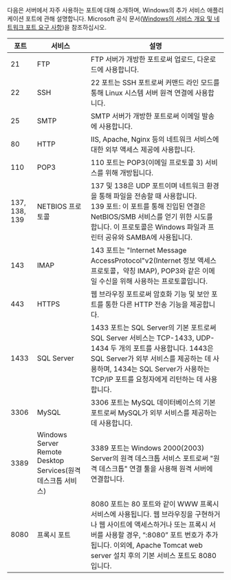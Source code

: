 
다음은 서버에서 자주 사용하는 포트에 대해 소개하며, Windows의 추가 서비스 애플리케이션 포트에 관해 설명합니다. Microsoft 공식 문서([Windows의 서비스 개요 및 네트워크 포트 요구 사항](https://support.microsoft.com/zh-cn/help/832017/service-overview-and-network-port-requirements-for-windows?spm=5176.7740724.2.3.omd4DB%3Fspm%3D5176.7740724.2.3.omd4DB))을 참조하십시오.

| 포트 | 서비스 | 설명 |
|---------|---------|---------|
| 21 | FTP | FTP 서버가 개방한 포트로써 업로드, 다운로드에 사용합니다. |
| 22 | SSH | 22 포트는 SSH 포트로써 커맨드 라인 모드를 통해 Linux 시스템 서버 원격 연결에 사용합니다. |
| 25 | SMTP | SMTP 서버가 개방한 포트로써 이메일 발송에 사용합니다. |
| 80 | HTTP | IIS, Apache, Nginx 등의 네트워크 서비스에 대한 외부 액세스 제공에 사용합니다. |
| 110 | POP3 | 110 포트는 POP3(이메일 프로토콜 3) 서비스를 위해 개방됩니다. |
| 137, 138, 139 | NETBIOS 프로토콜 | 137 및 138은 UDP 포트이며 네트워크 환경을 통해 파일을 전송할 때 사용합니다. <br> 139 포트: 이 포트를 통해 진입된 연결은 NetBIOS/SMB 서비스를 얻기 위한 시도를 합니다. 이 프로토콜은 Windows 파일과 프린터 공유와 SAMBA에 사용됩니다. |
| 143 | IMAP | 143 포트는 "Internet Message AccessProtocol"v2(Internet 정보 액세스 프로토콜，약칭 IMAP), POP3와 같은 이메일 수신을 위해 사용하는 프로토콜입니다. |
| 443 | HTTPS | 웹 브라우징 포트로써 암호화 기능 및 보안 포트를 통한 다른 HTTP 전송 기능을 제공합니다. |
| 1433 | SQL Server | 1433 포트는 SQL Server의 기본 포트로써 SQL Server 서비스는 TCP-1433, UDP-1434 두 개의 포트를 사용합니다. 1443은 SQL Server가 외부 서비스를 제공하는 데 사용하며, 1434는 SQL Server가 사용하는 TCP/IP 포트를 요청자에게 리턴하는 데 사용합니다. |
| 3306 | MySQL | 3306 포트는 MySQL 데이터베이스의 기본 포트로써 MySQL가 외부 서비스를 제공하는 데 사용합니다. |
| 3389 | Windows Server Remote Desktop Services(원격 데스크톱 서비스) | 3389 포트는 Windows  2000(2003) Server의 원격 데스크톱 서비스 포트로써 "원격 데스크톱" 연결 툴을 사용해 원격 서버에 연결합니다. |
| 8080 | 프록시 포트 | 8080 포트는 80 포트와 같이 WWW 프록시 서비스에 사용됩니다. 웹 브라우징을 구현하거나 웹 사이트에 액세스하거나 또는 프록시 서버를 사용할 경우, “:8080” 포트 번호가 추가됩니다. 이외에, Apache Tomcat web server 설치 후의 기본 서비스 포트도 8080입니다. |
